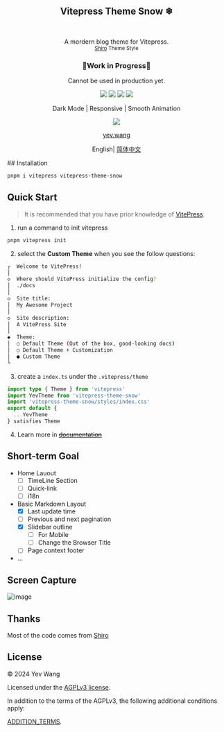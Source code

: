 <p align="center">
  <h2 align="center">Vitepress Theme Snow ❄</h2>
  <br />
  <p align="center">
    A mordern blog theme for Vitepress.
    <br />
    <small align="center"><a href="https://github.com/innei/Shiro">Shiro</a> Theme Style</small>
  </p>
</p>

<p align="center">
 <h3 align="center">🚧Work in Progress🚧</h3>
 <p align="center">Cannot be used in production yet.</p>
</p>

<p align="center">
   <span>
      <img src="https://img.shields.io/badge/vuejs-%2335495e.svg?style=Plastic&logo=vuedotjs&logoColor=%234FC08D"/>
   </span>
   <span>
      <img src="https://img.shields.io/badge/typescript-%23007ACC.svg?style=Plastice&logo=typescript&logoColor=white"/>
   </span>
   <span>
      <img src="https://img.shields.io/badge/RollupJS-ef3335?style=Plastic&logo=rollup.js&logoColor=white"/>
    </span>
   <span>
      <img src="https://img.shields.io/badge/tailwindcss-%2338B2AC.svg?style=Plastic&logo=tailwind-css&logoColor=white"/>
    </span>
</p>

<p align="center">  
  <p align="center">
  Dark Mode
  | 
  Responsive
  |
  Smooth Animation
  </p>
</p>

<p align="center">
  <img src="https://img.shields.io/badge/Vercel-000000?style=for-the-badge&logo=vercel&logoColor=white"/>
</p>
<p align="center"><a href="https://yev.wang">yev.wang</a></p>
<p align="center"> English| <a href="./README_ZH.md">简体中文</a></p>
## Installation

```sh
pnpm i vitepress vitepress-theme-snow
```

## Quick Start

> It is recommended that you have prior knowledge of [VitePress](https://vitepress.dev/guide/getting-started).

1. run a command to init vitepress

```sh
pnpm vitepress init
```

2. select the **Custom Theme** when you see the follow questions:

```sh
┌  Welcome to VitePress!
│
◇  Where should VitePress initialize the config?
│  ./docs
│
◇  Site title:
│  My Awesome Project
│
◇  Site description:
│  A VitePress Site
│
◆  Theme:
│  ○ Default Theme (Out of the box, good-looking docs)
│  ○ Default Theme + Customization
│  ● Custom Theme
└
```

3. create a `index.ts` under the `.vitepress/theme`

```typescript
import type { Theme } from 'vitepress'
import YevTheme from 'vitepress-theme-snow'
import 'vitepress-theme-snow/styles/index.css'
export default {
  ...YevTheme
} satisfies Theme
```

4. Learn more in ~~[documentation](#)~~

## Short-term Goal

- Home Lauout
  - [ ] TimeLine Section
  - [ ] Quick-link
  - [ ] i18n
- Basic Markdown Layout
  - [x] Last update time
  - [ ] Previous and next pagination
  - [x] Slidebar outline
    - [ ] For Mobile
    - [ ] Change the Browser Title
  - [ ] Page context footer
- ...

## Screen Capture

<img alt="image" src="https://github.com/wangyewei/vitepress-theme-snow/assets/49926816/fd7a8747-9765-4fa8-8121-b93f60ae9225">

## Thanks

Most of the code comes from [Shiro](https://github.com/innei/Shiro)

## License

&copy; 2024 Yev Wang

Licensed under the [AGPLv3 license](https://github.com/wangyewei/vitepress-theme-yev/blob/main/LICENSE).

In addition to the terms of the AGPLv3, the following additional conditions apply:

[ADDITION_TERMS](./ADDITION_TERMS.md).
